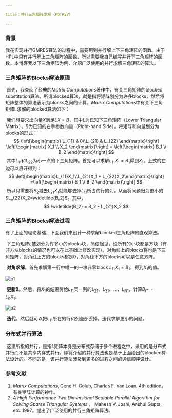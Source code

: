 ```yaml
---

title：并行三角矩阵求解（PDTRSV）

---
```


### 背景

​		我在实现并行GMRES算法的过程中，需要用到并行解上下三角矩阵的函数。由于HPL中只有并行解上三角矩阵的函数，所以需要我自己编写并行下三角矩阵的函数。本博客我以下三角矩阵为例，介绍广泛使用的并行求解三角矩阵的算法。

### 三角矩阵的Blocks解法原理

​		首先，我查阅了经典的*Matrix Computations*著作中，有关三角矩阵的blocked substitution算法。所谓blocked算法，就是指将矩阵划分为许多blocks，然后将矩阵整体的算法表示为blocks之间的计算。*Matrix Computations*中有关下三角矩阵L求解的blocked算法如下：

​		我们想要求出向量$X$满足$LX=B$，其中$L$为已知下三角矩阵（Lower Triangular Matrix），$B$为已知的右手参数向量（Right-hand Side）。将矩阵和向量划分为blocks的形式：
$$
\left[\begin{matrix} L_{11} & 0\\L_{21} & L_{22} \end{matrix}\right] \left[\begin{matrix} X_1 \\ X_2 \end{matrix}\right] = \left[\begin{matrix} B_1 \\ B_2 \end{matrix}\right]
$$
​		其中$L_{11}$和$L_{22}$为小一点的下三角矩阵。首先可以求解$L_{11}X_1=B_1$得到$X_1$。上式的左边可以展开得到：
$$
\left[\begin{matrix}L_{11}X_1\\L_{21}X_1 + L_{22}X_2\end{matrix}\right] =\left[\begin{matrix} B_1 \\ B_2 \end{matrix}\right]
$$
​		所以只需要将$B_2$减去$L_{21}X_1$就能够去掉$L_{11}$所占的行的列，从而将问题归为更小的$L_{22}X_2=\widetilde{B_2}$。其中，
$$
\widetilde{B_2} = B_2 - L_{21}X_2
$$

### 三角矩阵的Blocks解法过程

​		有了上面的理论基础，下面我们来设计一种求解blocked三角矩阵的直观算法。

​		下三角矩阵$L$被划分为许多小的blocks块，简便起见，设所有的小块都是方块（有非方块blocks的情况也可以在此基础上修改实现）。对角线上的blocks将也是下三角矩阵，对角线上方的blocks都是0，对角线下方的blocks可以是任意方阵。

​		**对角求解**。首先求解第一行中唯一的一块非零block $L_{11}X_1=B_1$，得到$X_1$的值。

![p1](C:\Users\15876\Desktop\blogs\my_blog\schuangs.github.io\assets\image\blog1\p1.png)

​		**更新B**。然后，将$X_1$的结果传给$L_{11}$同一列的$L_{21}$、$L_{31}$、...、$L_{N1}$，计算$B_i -= L_{i1}X_1$。

![p2](C:\Users\15876\Desktop\blogs\my_blog\schuangs.github.io\assets\image\blog1\p2.png)

​		**迭代**。然后就可以把$L_{11}$所在的行和列全部丢掉。迭代求解更小的问题。

### 分布式并行算法

​		这里所指的并行，是指$L$矩阵本身是分布式存储于多个进程之中，采用的是分布式并行而不是共享内存式并行。即将介绍的并行算法也是基于上面给出的blocked算法设计的。不同的是，该并行算法涉及到更多的进程之间的通信顺序设计。



### 参考文献

1. *Matrix Computations*, Gene H. Golub, Charles F. Van Loan, 4th edition。有关矩阵计算的神作。
2. *A High Performance Two Dimensional Scalable Parallel Algorithm for Solving Sparse Triangular Systems* ， Mahesh V. Joshi, Anshul Gupta, etc.  1997。提出了广泛使用的并行三角矩阵算法。